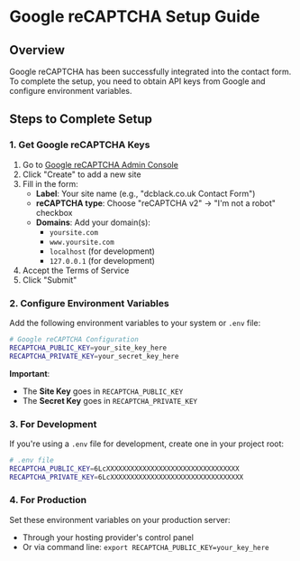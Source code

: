 # Google reCAPTCHA Setup Guide

## Overview
Google reCAPTCHA has been successfully integrated into the contact form. To complete the setup, you need to obtain API keys from Google and configure environment variables.

## Steps to Complete Setup

### 1. Get Google reCAPTCHA Keys
1. Go to [Google reCAPTCHA Admin Console](https://www.google.com/recaptcha/admin/create)
2. Click "Create" to add a new site
3. Fill in the form:
   - **Label**: Your site name (e.g., "dcblack.co.uk Contact Form")
   - **reCAPTCHA type**: Choose "reCAPTCHA v2" → "I'm not a robot" checkbox
   - **Domains**: Add your domain(s):
     - `yoursite.com`
     - `www.yoursite.com`
     - `localhost` (for development)
     - `127.0.0.1` (for development)
4. Accept the Terms of Service
5. Click "Submit"

### 2. Configure Environment Variables
Add the following environment variables to your system or `.env` file:

```bash
# Google reCAPTCHA Configuration
RECAPTCHA_PUBLIC_KEY=your_site_key_here
RECAPTCHA_PRIVATE_KEY=your_secret_key_here
```

**Important**: 
- The **Site Key** goes in `RECAPTCHA_PUBLIC_KEY`
- The **Secret Key** goes in `RECAPTCHA_PRIVATE_KEY`

### 3. For Development
If you're using a `.env` file for development, create one in your project root:

```bash
# .env file
RECAPTCHA_PUBLIC_KEY=6LcXXXXXXXXXXXXXXXXXXXXXXXXXXXXXXXXX
RECAPTCHA_PRIVATE_KEY=6LcXXXXXXXXXXXXXXXXXXXXXXXXXXXXXXXXX
```

### 4. For Production
Set these environment variables on your production server:
- Through your hosting provider's control panel
- Or via command line: `export RECAPTCHA_PUBLIC_KEY=your_key_here`
